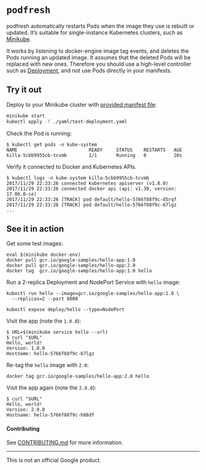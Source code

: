 # `podfresh`

podfresh automatically restarts Pods when the image they use is rebuilt or
updated. It’s suitable for single-instance Kubernetes clusters, such as
[Minikube].

It works by listening to docker-engine image tag events, and deletes the Pods
running an updated image. It assumes that the deleted Pods will be replaced with
new ones. Therefore you should use a high-level controller such as [Deployment],
and not use Pods directly in your manifests.

[Minikube]: https://github.com/kubernetes/minikube
[Deployment]: https://kubernetes.io/docs/concepts/workloads/controllers/deployment/

## Try it out

Deploy to your Minikube cluster with [provided manifest file](yaml/test-deployment.yaml):

```sh
minikube start
kubectl apply -f ./yaml/test-deployment.yaml
```

Check the Pod is running:

```
$ kubectl get pods -n kube-system
NAME                          READY     STATUS    RESTARTS   AGE
killa-5cbb9955cb-tcvmb        1/1       Running   0          20s
```

Verify it connected to Docker and Kubernetes APIs.
```
$ kubectl logs -n kube-system killa-5cbb9955cb-tcvmb
2017/11/29 22:33:26 connected kubernetes apiserver (v1.8.0)
2017/11/29 22:33:26 connected docker api (api: v1.30, version: 17.06.0-ce)
2017/11/29 22:33:26 [TRACK] pod default/hello-5766f88f9c-d5rqf
2017/11/29 22:33:26 [TRACK] pod default/hello-5766f88f9c-67lgz
...
```

## See it in action

Get some test images:

```
eval $(minikube docker-env)
docker pull gcr.io/google-samples/hello-app:1.0
docker pull gcr.io/google-samples/hello-app:2.0
docker tag  gcr.io/google-samples/hello-app:1.0 hello
```

Run a 2-replica Deployment and NodePort Service with `hello` image:

```
kubectl run hello --image=gcr.io/google-samples/hello-app:1.0 \
  --replicas=2 --port 8080

kubectl expose deploy/hello --type=NodePort
```

Visit the app (note the `1.0.0`):

```
$ URL=$(minikube service hello --url)
$ curl "$URL"
Hello, world!
Version: 1.0.0
Hostname: hello-5766f88f9c-67lgz
```

Re-tag the `hello` image with `2.0`:

```
docker tag gcr.io/google-samples/hello-app:2.0 hello
```

Visit the app again (note the `2.0.0`):

```
$ curl "$URL"
Hello, world!
Version: 2.0.0
Hostname: hello-5766f88f9c-h88df
```

#### Contributing

See [CONTRIBUTING.md](CONTRIBUTING.md) for more information.

-----

This is not an official Google product.
